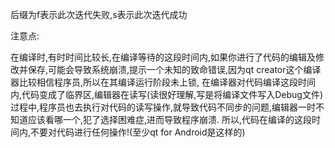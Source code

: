 后缀为f表示此次迭代失败,s表示此次迭代成功

注意点:

在编译时,有时时间比较长,在编译等待的这段时间内,如果你进行了代码的编辑及修改并保存,可能会导致系统崩溃,提示一个未知的致命错误,因为qt creator这个编译器比较相信程序员,所以在其编译运行阶段未上锁,
在编译器对代码编译这段时间内,代码变成了临界区,编辑器在读写(读很好理解,写是将编译文件写入Debug文件)过程中,程序员也去执行对代码的读写操作,就导致代码不同步的问题,编辑器一时不知道应该看哪一个,犯了选择困难症,进而导致程序崩溃.
所以,代码在编译的这段时间内,不要对代码进行任何操作!(至少qt for Android是这样的)
